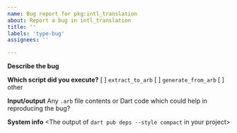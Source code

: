 ```yaml
---
name: Bug report for pkg:intl_translation
about: Report a bug in intl_translation
title: ''
labels: 'type-bug'
assignees: ''

---
```


**Describe the bug**

**Which script did you execute?**
[ ] `extract_to_arb`
[ ] `generate_from_arb`
[ ] other

**Input/output**
Any `.arb` file contents or Dart code which could help in reproducing the bug?

**System info**
<The output of `dart pub deps --style compact` in your project>
